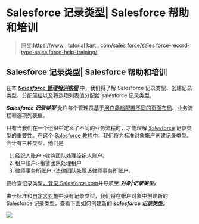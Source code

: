 # Salesforce 记录类型| Salesforce 帮助和培训

> 原文:[https://www . tutorial kart . com/sales force/sales force-record-type-sales force-help-training/](https://www.tutorialkart.com/salesforce/salesforce-record-type-salesforce-help-training/)

## Salesforce 记录类型| Salesforce 帮助和培训

在本 [***Salesforce 管理培训教程***](https://www.tutorialkart.com/salesforce-tutorials/) 中，我们将了解 Salesforce 记录类型、创建记录类型、分配[简档](https://www.tutorialkart.com/salesforce/profiles-salesforce-salesforce-profiles/)以及将选项列表值分配给 salesforce 记录类型。

***Salesforce 记录类型*** 允许每个管理员基于[用户简档配置不同的](https://www.tutorialkart.com/salesforce/profiles-salesforce-salesforce-profiles/)[页面布局](https://www.tutorialkart.com/salesforce/create-edit-assign-a-new-page-layouts-in-salesforce/)、业务流程和选项列表值。

只有当我们在一个组织中定义了不同的业务流程时，才能理解 [Salesforce](https://www.tutorialkart.com/salesforce/what-is-salesforce/) 记录类型的重要性。在这个 [Salesforce 教程](https://www.tutorialkart.com/salesforce/salesforce-security-field-level-security-admin-tutorials/)中，我们将为标准对象帐户创建记录类型。会计有三种类型。他们是

1.  经纪人账户:-收购团队处理经纪人账户。
2.  租户账户:-租赁团队处理租户
3.  律师事务所账户:-法律团队处理该律师事务所账户。

要检查记录类型[，登录 Salesforce.com](https://www.tutorialkart.com/login-salesforce-login-salesforce-com-salesforce-sign-in/)并导航至 ***对象|记录类型。***

由于标准和[自定义对象](https://www.tutorialkart.com/salesforce/how-to-create-salesforce-custom-objects/)中没有记录类型，我们将在帐户对象中创建新的 Salesforce 记录类型。查看下面如何创建新的 ***salesforce 记录类型。***

[![](../Images/925da31b32d6bc3827932f6c8afb11bb.png)](https://www.tutorialkart.com/)